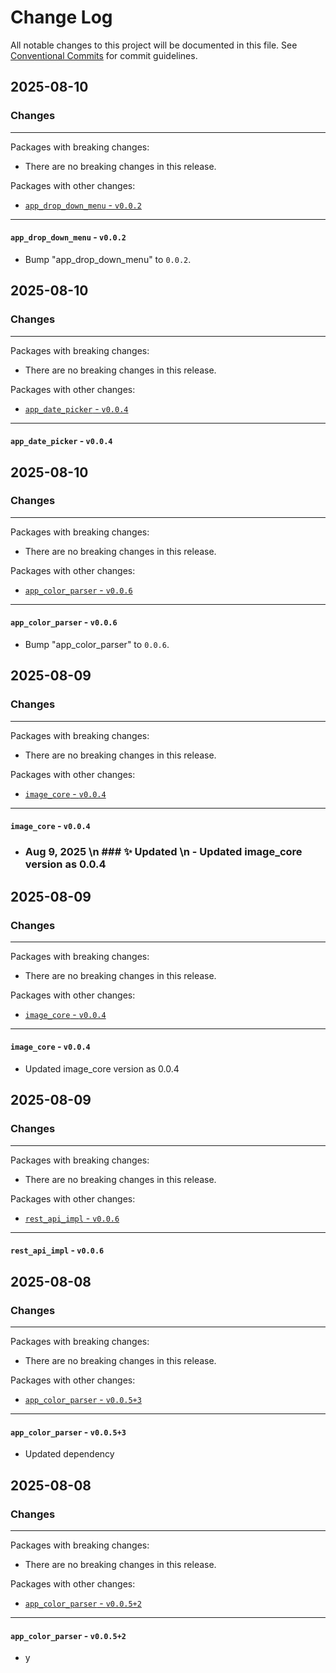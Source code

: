 # Change Log

All notable changes to this project will be documented in this file.
See [Conventional Commits](https://conventionalcommits.org) for commit guidelines.

## 2025-08-10

### Changes

---

Packages with breaking changes:

 - There are no breaking changes in this release.

Packages with other changes:

 - [`app_drop_down_menu` - `v0.0.2`](#app_drop_down_menu---v002)

---

#### `app_drop_down_menu` - `v0.0.2`

 - Bump "app_drop_down_menu" to `0.0.2`.


## 2025-08-10

### Changes

---

Packages with breaking changes:

 - There are no breaking changes in this release.

Packages with other changes:

 - [`app_date_picker` - `v0.0.4`](#app_date_picker---v004)

---

#### `app_date_picker` - `v0.0.4`


## 2025-08-10

### Changes

---

Packages with breaking changes:

 - There are no breaking changes in this release.

Packages with other changes:

 - [`app_color_parser` - `v0.0.6`](#app_color_parser---v006)

---

#### `app_color_parser` - `v0.0.6`

 - Bump "app_color_parser" to `0.0.6`.


## 2025-08-09

### Changes

---

Packages with breaking changes:

 - There are no breaking changes in this release.

Packages with other changes:

 - [`image_core` - `v0.0.4`](#image_core---v004)

---

#### `image_core` - `v0.0.4`

 - ### Aug 9, 2025 \n ### ✨ Updated \n - Updated image_core version as 0.0.4


## 2025-08-09

### Changes

---

Packages with breaking changes:

 - There are no breaking changes in this release.

Packages with other changes:

 - [`image_core` - `v0.0.4`](#image_core---v004)

---

#### `image_core` - `v0.0.4`

 - Updated image_core version as 0.0.4


## 2025-08-09

### Changes

---

Packages with breaking changes:

 - There are no breaking changes in this release.

Packages with other changes:

 - [`rest_api_impl` - `v0.0.6`](#rest_api_impl---v006)

---

#### `rest_api_impl` - `v0.0.6`


## 2025-08-08

### Changes

---

Packages with breaking changes:

 - There are no breaking changes in this release.

Packages with other changes:

 - [`app_color_parser` - `v0.0.5+3`](#app_color_parser---v0053)

---

#### `app_color_parser` - `v0.0.5+3`

 - Updated dependency


## 2025-08-08

### Changes

---

Packages with breaking changes:

 - There are no breaking changes in this release.

Packages with other changes:

 - [`app_color_parser` - `v0.0.5+2`](#app_color_parser---v0052)

---

#### `app_color_parser` - `v0.0.5+2`

 - y

